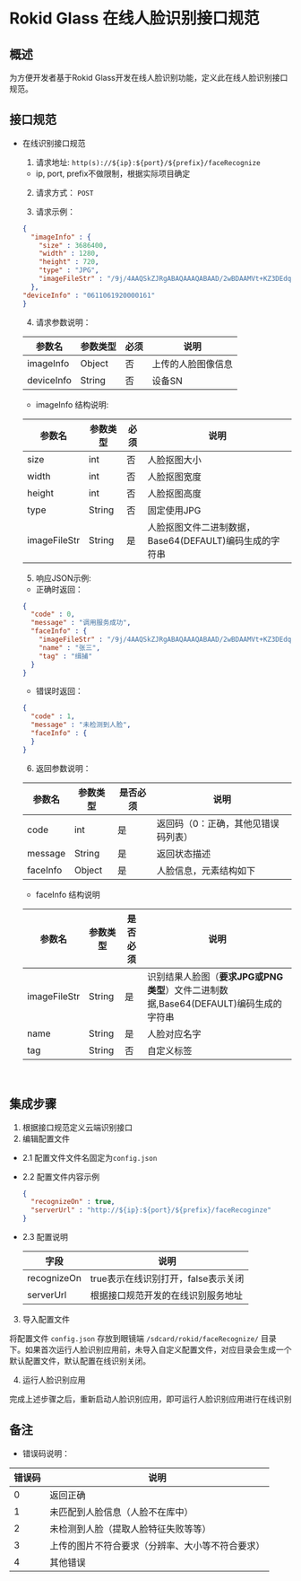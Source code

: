 # Rokid Glass 在线人脸识别接口规范

## 概述

为方便开发者基于Rokid Glass开发在线人脸识别功能，定义此在线人脸识别接口规范。

## 接口规范

- 在线识别接口规范

  1. 请求地址: `http(s)://${ip}:${port}/${prefix}/faceRecognize`

    - ip, port, prefix不做限制，根据实际项目确定

  2. 请求方式： `POST`

  3. 请求示例：

    ```json
    {
      "imageInfo" : {
        "size" : 3686400,
        "width" : 1280,
        "height" : 720,
        "type" : "JPG",
        "imageFileStr" : "/9j/4AAQSkZJRgABAQAAAQABAAD/2wBDAAMVt+KZ3DEdqysreMn/9k=\n"
      },
    "deviceInfo" : "0611061920000161"
    }
    ```

  4. 请求参数说明：

    参数名|参数类型|必须|说明
    ---|---|---|--- 
    imageInfo | Object | 否 | 上传的人脸图像信息
    deviceInfo | String | 否 | 设备SN


    - imageInfo 结构说明:

    参数名|参数类型|必须|说明
    ---|---|---|--- 
    size | int | 否 | 人脸抠图大小
    width | int | 否 | 人脸抠图宽度 
    height | int | 否 | 人脸抠图高度 
    type | String | 否 | 固定使用JPG 
    imageFileStr | String | 是 | 人脸抠图文件二进制数据，Base64(DEFAULT)编码生成的字符串

  5. 响应JSON示例:

    - 正确时返回：

    ```json
    {
      "code" : 0,
      "message" : "调用服务成功",
      "faceInfo" : {
        "imageFileStr" : "/9j/4AAQSkZJRgABAQAAAQABAAD/2wBDAAMVt+KZ3DEdqysreMn/9k=\n",
        "name" : "张三",
        "tag" : "缉捕"
      }
    }
    ```

    - 错误时返回：

    ```json
    {
      "code" : 1,
      "message" : "未检测到人脸",
      "faceInfo" : {
      }
    }
    ```

  6. 返回参数说明：

    参数名|参数类型|是否必须|说明
    ----|----|----|---- 
    code | int | 是 | 返回码（0：正确，其他见错误码列表）
    message | String | 是 | 返回状态描述
    faceInfo | Object | 是 | 人脸信息，元素结构如下


    - faceInfo 结构说明

    参数名|参数类型|是否必须|说明
    ----|----|----|---- 
     imageFileStr | String | 是 | 识别结果人脸图（**要求JPG或PNG类型**）文件二进制数据,Base64(DEFAULT)编码生成的字符串 
     name | String | 是 | 人脸对应名字 
     tag | String | 否 | 自定义标签

​

## 集成步骤

1. 根据接口规范定义云端识别接口
2. 编辑配置文件

  - 2.1 配置文件文件名固定为`config.json`
  - 2.2 配置文件内容示例

    ```json
    {
      "recognizeOn" : true,
      "serverUrl" : "http://${ip}:${port}/${prefix}/faceRecoginze"
    }
    ```

  - 2.3 配置说明

    字段|说明 
    ----|---- 
    recognizeOn | true表示在线识别打开，false表示关闭 
    serverUrl | 根据接口规范开发的在线识别服务地址 

3. 导入配置文件

  将配置文件 `config.json` 存放到眼镜端 `/sdcard/rokid/faceRecognize/` 目录下。如果首次运行人脸识别应用前，未导入自定义配置文件，对应目录会生成一个默认配置文件，默认配置在线识别关闭。

4. 运行人脸识别应用

  完成上述步骤之后，重新启动人脸识别应用，即可运行人脸识别应用进行在线识别

## 备注

- 错误码说明：

错误码 | 说明
---|------------------------
0   | 返回正确                     
1   | 未匹配到人脸信息（人脸不在库中）         
2   | 未检测到人脸（提取人脸特征失败等等）       
3   | 上传的图片不符合要求（分辨率、大小等不符合要求） 
4   | 其他错误                     
